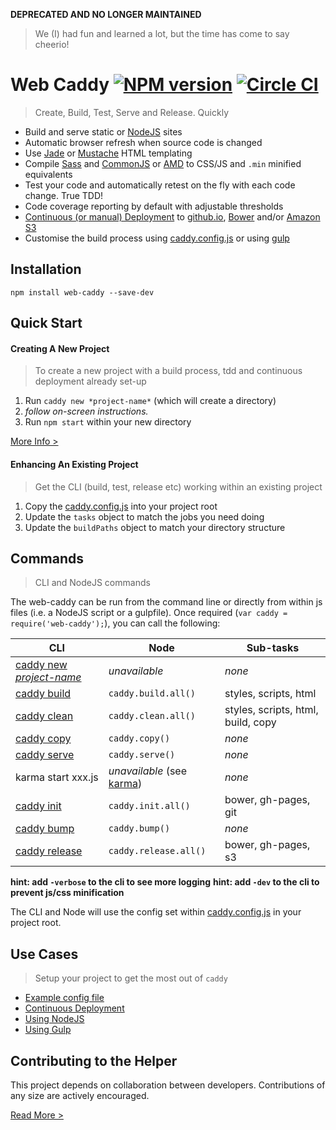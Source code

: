 **DEPRECATED AND NO LONGER MAINTAINED**
> We (I) had fun and learned a lot, but the time has come to say cheerio!

Web Caddy [![NPM version](http://img.shields.io/npm/v/web-caddy.svg)](https://www.npmjs.org/package/web-caddy) [![Circle CI](https://circleci.com/gh/peter-mouland/web-caddy/tree/master.svg?style=svg)](https://circleci.com/gh/peter-mouland/web-caddy/tree/master)
========================
> Create, Build, Test, Serve and Release. Quickly

 * Build and serve static or [NodeJS](http://en.wikipedia.org/wiki/Node.js) sites
 * Automatic browser refresh when source code is changed
 * Use [Jade](http://jade-lang.com) or [Mustache](https://mustache.github.io) HTML templating
 * Compile [Sass](http://en.wikipedia.org/wiki/Sass_(stylesheet_language)) and [CommonJS](http://en.wikipedia.org/wiki/CommonJS) or [AMD](http://en.wikipedia.org/wiki/Asynchronous_module_definition) to CSS/JS and `.min` minified equivalents 
 * Test your code and automatically retest on the fly with each code change. True TDD!
 * Code coverage reporting by default with adjustable thresholds
 * [Continuous (or manual) Deployment](docs/RELEASE.md) to [github.io](https://pages.github.com), [Bower](http://bower.io) and/or [Amazon S3](http://en.wikipedia.org/wiki/Amazon_S3)
 * Customise the build process using [caddy.config.js](boilerplate/caddy.config.js) or using [gulp](examples/gulpfile.js)

## Installation

`npm install web-caddy --save-dev`

## Quick Start

#### Creating A New Project

> To create a new project with a build process, tdd and continuous deployment already set-up

1. Run `caddy new *project-name*` (which will create a directory)
2. *follow on-screen instructions.*
3. Run `npm start` within your new directory

[More Info >](docs/INITIALISING.md)

#### Enhancing An Existing Project

> Get the CLI (build, test, release etc) working within an existing project

1. Copy the [caddy.config.js](boilerplate/caddy.config.js) into your project root
2. Update the `tasks` object to match the jobs you need doing
3. Update the `buildPaths` object to match your directory structure

## Commands

> CLI and NodeJS commands

The web-caddy can be run from the command line or directly from within js files (i.e. a NodeJS script or a gulpfile). 
Once required (`var caddy = require('web-caddy');`), you can call the following:

CLI | Node | Sub-tasks
--- | ---- | ---------
[caddy new *project-name*](docs/NEW.md) | *unavailable* | *none*
[caddy build](docs/BUILD.md) | `caddy.build.all()` | styles, scripts, html
[caddy clean](docs/CLEAN.md) | `caddy.clean.all()` | styles, scripts, html, build, copy
[caddy copy](docs/COPY.md) | `caddy.copy()` | *none*
[caddy serve](docs/SERVE.md) | `caddy.serve()`  | *none*
karma start xxx.js | *unavailable* (see [karma](https://karma-runner.github.io/0.13/dev/public-api.html)) | *none*
[caddy init](docs/INIT.md) | `caddy.init.all()` | bower, gh-pages, git
[caddy bump](docs/BUMP.md) | `caddy.bump()` | *none*
[caddy release](docs/RELEASE.md#manual-deployment) | `caddy.release.all()` | bower, gh-pages, s3

**hint: add `-verbose` to the cli to see more logging**
**hint: add `-dev` to the cli to prevent js/css minification**

The CLI and Node will use the config set within [caddy.config.js](boilerplate/caddy.config.js) in your project root.

## Use Cases

> Setup your project to get the most out of `caddy`
 * [Example config file](examples/caddy.config.js)
 * [Continuous Deployment](docs/CONTINUOUS-DEPLOYMENT.md) 
 * [Using NodeJS](docs/NODE-EXAMPLE.md) 
 * [Using Gulp](docs/GULP-EXAMPLE.md) 

## Contributing to the Helper

This project depends on collaboration between developers. Contributions of any size are actively encouraged.

[Read More >](CONTRIBUTING.md)
